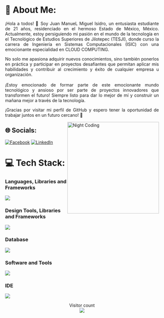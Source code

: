 # 💫 About Me:
<p align="justify">¡Hola a todos! 👋 Soy Juan ManueL Miguel Isidro, un entusiasta estudiante de 21 años, residenciado en el hermoso Estado de México, México. Actualmente, estoy persiguiendo mi pasión en el mundo de la tecnología en el Tecnológico de Estudios Superiores de Jilotepec (TESJI), donde curso la carrera de Ingeniería en Sistemas Computacionales (ISIC) con una emocionante especialidad en CLOUD COMPUTING.</p>

<p align="justify">No solo me apasiona adquirir nuevos conocimientos, sino también ponerlos en práctica y participar en proyectos desafiantes que permitan aplicar mis habilidades y contribuir al crecimiento y éxito de cualquier empresa u organización.<br><br> ¡Estoy emocionado de formar parte de este emocionante mundo tecnológico y ansioso por ser parte de proyectos innovadores que transformen el futuro! Siempre listo para dar lo mejor de mí y construir un mañana mejor a través de la tecnología.</p>

<p align="justify">¡Gracias por visitar mi perfil de GitHub y espero tener la oportunidad de trabajar juntos en un futuro cercano! 🚀
</p>

<img alt="Night Coding" src="https://media.giphy.com/media/mCRJDo24UvJMA/giphy.gif" width="300px" height="300px" align="right"/>

## 🌐 Socials:
[![Facebook](https://img.shields.io/badge/Facebook-%231877F2.svg?logo=Facebook&logoColor=white)](https://www.facebook.com/profile.php?id=100067552427418) [![LinkedIn](https://img.shields.io/badge/LinkedIn-%230077B5.svg?logo=linkedin&logoColor=white)](https://www.linkedin.com/in/juan-manuel-miguel-isidro-365b74271) 

# 💻 Tech Stack:
<h3>Languages, Libraries and Frameworks</h3>
<p>
  <a href="https://skillicons.dev">
    <img src="https://skillicons.dev/icons?i=c,cs,java,js,kotlin,php,python,react,vite&perline=14" />
  </a>
</p>

<h3>Design Tools, Libraries and Frameworks</h3>
<p>
  <a href="https://skillicons.dev">
    <img src="https://skillicons.dev/icons?i=css,scss,bootstrap,html,materialui,tailwind&perline=14" />
  </a>
</p>
<h3>Database</h3>
<p>
  <a href="https://skillicons.dev">
    <img src="https://skillicons.dev/icons?i=mongodb,mysql,postgres&perline=14" />
  </a>
</p>
<h3>Software and Tools</h3>
<p>
  <a href="https://skillicons.dev">
    <img src="https://skillicons.dev/icons?i=git,github,maven,spring,firebase,flask&perline=14" />
  </a>
</p>
<h3>IDE</h3>
<p>
  <a href="https://skillicons.dev">
    <img src="https://skillicons.dev/icons?i=androidstudio,eclipse,idea,visualstudio,vscode&perline=14" />
  </a>
</p>
<p> 
  <div align="center">Visitor count</div>
  <div align="center">
    <img src="https://profile-counter.glitch.me/JUANCHO222/count.svg"/>
  </div> 
</p>
